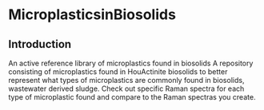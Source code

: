 # MicroplasticsinBiosolids
Introduction
---------------------------------------------------------------------
An active reference library of microplastics found in biosolids
A repository consisting of microplastics found in HouActinite biosolids to better represent what types of microplastics are commonly found in biosolids, wastewater derived sludge.
Check out specific Raman spectra for each type of microplastic found and compare to the Raman spectras you create.
